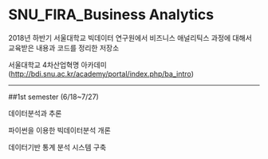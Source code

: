 # SNU_FIRA_Business Analytics

2018년 하반기 서울대학교 빅데이터 연구원에서 비즈니스 애널리틱스 과정에 대해서 교육받은 내용과 코드를 정리한 저장소

서울대학교 4차산업혁명 아카데미 (http://bdi.snu.ac.kr/academy/portal/index.php/ba_intro)

---------------------------------------------------------------------------------------------
##1st semester (6/18~7/27)

데이터분석과 추론

파이썬을 이용한 빅데이터분석 개론

데이터기반 통계 분석 시스템 구축
